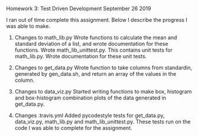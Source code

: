 Homework 3: Test Driven Development
September 26 2019

I ran out of time complete this assignment. Below I describe the progress I was able to make.

1. Changes to math_lib.py
Wrote functions to calculate the mean and standard deviation of a list, and wrote documentation 
for these functions.
Wrote math_lib_unittest.py. This contains unit tests for math_lib.py. Wrote documentation for these unit tests.

2. Changes to get_data.py
Wrote function to take columns from standardin, generated by gen_data.sh, and return an array of the values
in the column.

3. Changes to data_viz.py
Started writing functions to make box, histogram and box-histogram combination plots of the data generated in
get_data.py.

4. Changes .travis.yml
Added pycodestyle tests for get_data.py, data_viz.py, math_lib.py and math_lib_unittest.py. These tests 
run on the code I was able to complete for the assignment.